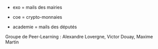 - exo = mails des mairies

- coe = crypto-monnaies

- academie = mails des députés

Groupe de Peer-Learning : Alexandre Lovergne, Victor Douay, Maxime Martin 
